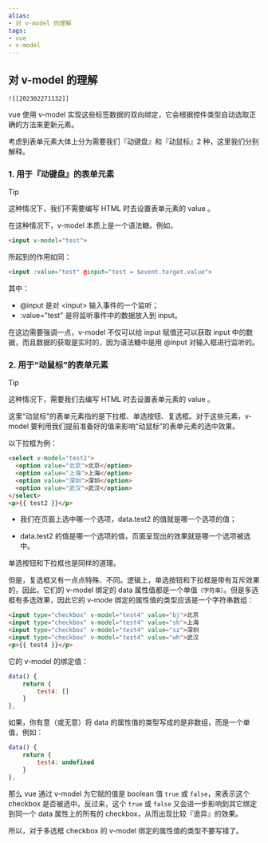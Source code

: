```yaml
---
alias: 
- 对 v-model 的理解
tags: 
- vue
- v-model
---
```


## 对 v-model 的理解

```dynamic-embed
![[202302271132]]
```

vue 使用 v-model 实现这些标签数据的双向绑定，它会根据控件类型自动选取正确的方法来更新元素。

考虑到表单元素大体上分为需要我们『动键盘』和『动鼠标』2 种，这里我们分别解释。

### 1. 用于『动键盘』的表单元素

> [!tip]
> 这种情况下，我们不需要编写 HTML 时去设置表单元素的 value 。

在这种情况下，v-model 本质上是一个语法糖。例如，

``` html
<input v-model="test">
``` 

所起到的作用如同：

``` html
<input :value="test" @input="test = $event.target.value">
``` 

其中：

- @input 是对 \<input\> 输入事件的一个监听；
- :value="test" 是将监听事件中的数据放入到 input。

在这边需要强调一点，v-model 不仅可以给 input 赋值还可以获取 input 中的数据，而且数据的获取是实时的，因为语法糖中是用 @input 对输入框进行监听的。

### 2. 用于“动鼠标”的表单元素

> [!tip]
> 这种情况下，需要我们去编写 HTML 时去设置表单元素的 value 。

这里“动鼠标”的表单元素指的是下拉框、单选按钮、复选框。对于这些元素，v-model 要利用我们提前准备好的值来影响“动鼠标”的表单元素的选中效果。

以下拉框为例：

``` html
<select v-model="test2">
  <option value="北京">北京</option>
  <option value="上海">上海</option>
  <option value="深圳">深圳</option>
  <option value="武汉">武汉</option>
</select>
<p>{{ test2 }}</p>
```

- 我们在页面上选中哪一个选项，data.test2 的值就是哪一个选项的值；

- data.test2 的值是哪一个选项的值，页面呈现出的效果就是哪一个选项被选中。

单选按钮和下拉框也是同样的道理。

但是，复选框又有一点点特殊、不同。逻辑上，单选按钮和下拉框是带有互斥效果的，因此，它们的 v-model 绑定的 data 属性值都是一个单值<small>（字符串）</small>。但是多选框有多选效果，因此它的 v-mode 绑定的属性值的类型应该是一个字符串数组：

``` html
<input type="checkbox" v-model="test4" value="bj">北京
<input type="checkbox" v-model="test4" value="sh">上海
<input type="checkbox" v-model="test4" value="sz">深圳
<input type="checkbox" v-model="test4" value="wh">武汉
<p>{{ test4 }}</p>
```

它的 v-model 的绑定值：

```js
data() {
    return {
        test4: []
    }
},
```

如果，你有意（或无意）将 data 的属性值的类型写成的是非数组，而是一个单值，例如：

```js
data() {
    return {
        test4: undefined
    }
},
```

那么 vue 通过 v-model 为它赋的值是 boolean 值 `true` 或 `false`，来表示这个 checkbox 是否被选中。反过来，这个 `true` 或 `false` 又会进一步影响到其它绑定到同一个 data 属性上的所有的 checkbox，从而出现比较『诡异』的效果。

所以，对于多选框 checkbox 的 v-model 绑定的属性值的类型不要写错了。




